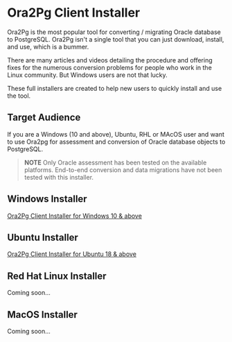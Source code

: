 # Ora2Pg Client Installer

Ora2Pg is the most popular tool for converting / migrating Oracle database to PostgreSQL. Ora2Pg isn't a single tool that you can just download, install, and use, which is a bummer.

There are many articles and videos detailing the procedure and offering fixes for the numerous conversion problems for people who work in the Linux community. But Windows users are not that lucky.

These full installers are created to help new users to quickly install and use the tool.

## Target Audience

If you are a Windows (10 and above), Ubuntu, RHL or MAcOS user and want to use Ora2pg for assessment and conversion of Oracle database objects to PostgreSQL.

> **NOTE** Only Oracle assessment has been tested on the available platforms. End-to-end conversion and data migrations have not been tested with this installer.

## Windows Installer

[Ora2Pg Client Installer for Windows 10 & above](Windows)

## Ubuntu Installer

[Ora2Pg Client Installer for Ubuntu 18 & above](Ubuntu)

## Red Hat Linux Installer

Coming soon...

## MacOS Installer

Coming soon...